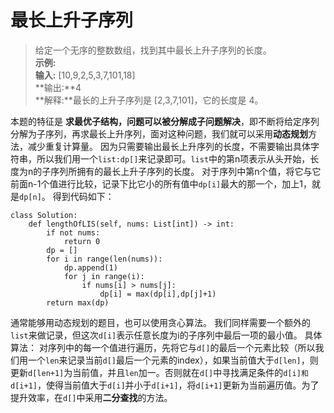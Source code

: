 # 最长上升子序列
> 给定一个无序的整数数组，找到其中最长上升子序列的长度。  
> **示例:**  
> **输入:** [10,9,2,5,3,7,101,18]  
> **输出:**4   
> **解释:**最长的上升子序列是 [2,3,7,101]，它的长度是 4。  

本题的特征是 **求最优子结构，问题可以被分解成子问题解决**，即不断将给定序列分解为子序列，再求最长上升序列，面对这种问题，我们就可以采用**动态规划**方法，减少重复计算量。
因为只需要输出最长上升序列的长度，不需要输出具体字符串，所以我们用一个`list:dp[]`来记录即可。`list`中的第n项表示从头开始，长度为n的子序列所拥有的最长上升子序列的长度。
对于序列中第n个值，将它与它前面n-1个值进行比较，记录下比它小的所有值中`dp[i]`最大的那一个，加上1，就是`dp[n]`。
得到代码如下：

```
class Solution:
    def lengthOfLIS(self, nums: List[int]) -> int:
        if not nums:
            return 0
        dp = []
        for i in range(len(nums)):
            dp.append(1)
            for j in range(i):
                if nums[i] > nums[j]:
                    dp[i] = max(dp[i],dp[j]+1)
        return max(dp)
```

通常能够用动态规划的题目，也可以使用贪心算法。
我们同样需要一个额外的`list`来做记录，但这次`d[i]`表示任意长度为i的子序列中最后一项的最小值。
具体算法：
对序列中的每一个值进行遍历，先将它与`d[]`的最后一个元素比较（所以我们用一个`len`来记录当前`d[]`最后一个元素的index），如果当前值大于`d[len]`，则更新`d[len+1]`为当前值，并且`len`加一。否则就在`d[]`中寻找满足条件的`d[i]和d[i+1]`，使得当前值大于`d[i]`并小于`d[i+1]`，将`d[i+1]`更新为当前遍历值。为了提升效率，在`d[]`中采用**二分查找**的方法。